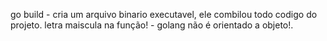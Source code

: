 go build - cria um arquivo binario executavel, ele combilou todo codigo do projeto.
letra maiscula na função! - golang não é orientado a objeto!.